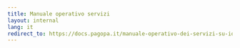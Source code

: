 ```yaml
---
title: Manuale operativo servizi
layout: internal
lang: it
redirect_to: https://docs.pagopa.it/manuale-operativo-dei-servizi-su-io/
---
```

